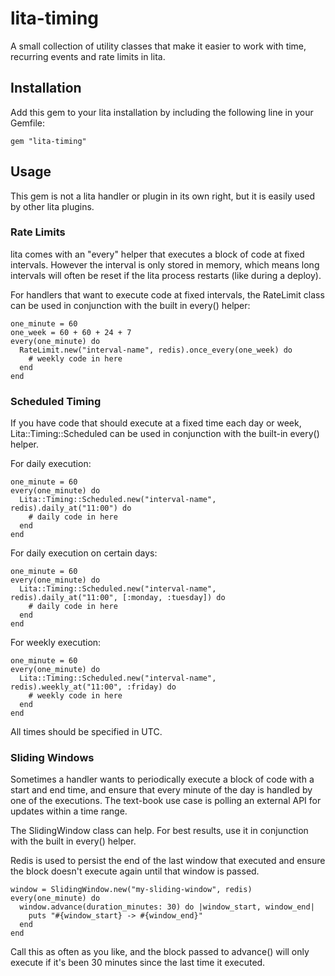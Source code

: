 # lita-timing

A small collection of utility classes that make it easier to work with time, recurring
events and rate limits in lita.

## Installation

Add this gem to your lita installation by including the following line in your Gemfile:

    gem "lita-timing"

## Usage

This gem is not a lita handler or plugin in its own right, but it is easily used
by other lita plugins.

### Rate Limits

lita comes with an "every" helper that executes a block of code at fixed
intervals. However the interval is only stored in memory, which means
long intervals will often be reset if the lita process restarts (like
during a deploy).

For handlers that want to execute code at fixed intervals, the RateLimit
class can be used in conjunction with the built in every() helper:

    one_minute = 60
    one_week = 60 + 60 + 24 + 7
    every(one_minute) do
      RateLimit.new("interval-name", redis).once_every(one_week) do
        # weekly code in here
      end
    end

### Scheduled Timing

If you have code that should execute at a fixed time each day or week, Lita::Timing::Scheduled
can be used in conjunction with the built-in every() helper.

For daily execution:

    one_minute = 60
    every(one_minute) do
      Lita::Timing::Scheduled.new("interval-name", redis).daily_at("11:00") do
        # daily code in here
      end
    end

For daily execution on certain days:

    one_minute = 60
    every(one_minute) do
      Lita::Timing::Scheduled.new("interval-name", redis).daily_at("11:00", [:monday, :tuesday]) do
        # daily code in here
      end
    end

For weekly execution:

    one_minute = 60
    every(one_minute) do
      Lita::Timing::Scheduled.new("interval-name", redis).weekly_at("11:00", :friday) do
        # weekly code in here
      end
    end

All times should be specified in UTC.

### Sliding Windows

Sometimes a handler wants to periodically execute a block of code with a start
and end time, and ensure that every minute of the day is handled by one of the
executions. The text-book use case is polling an external API for updates within
a time range.

The SlidingWindow class can help. For best results, use it in conjunction with the 
built in every() helper.

Redis is used to persist the end of the last window that executed and ensure the
block doesn't execute again until that window is passed.

    window = SlidingWindow.new("my-sliding-window", redis)
    every(one_minute) do
      window.advance(duration_minutes: 30) do |window_start, window_end|
        puts "#{window_start} -> #{window_end}"
      end
    end

Call this as often as you like, and the block passed to advance() will
only execute if it's been 30 minutes since the last time it executed.
